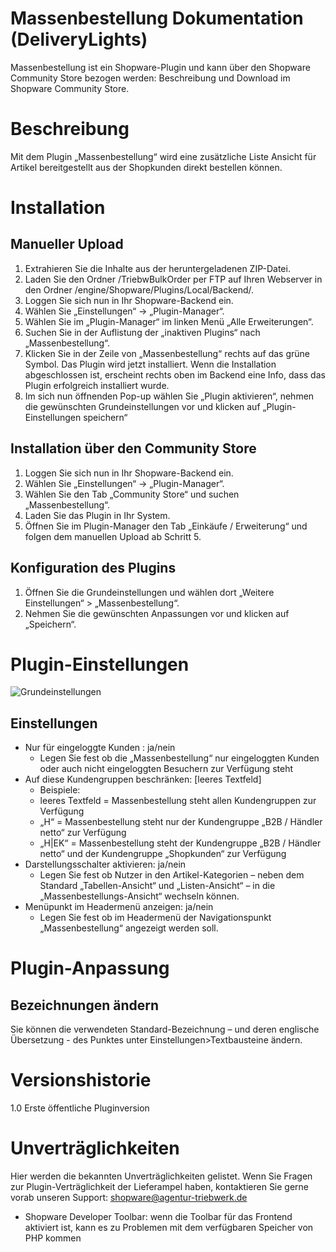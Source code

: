 Massenbestellung Dokumentation (DeliveryLights)
==================

Massenbestellung ist ein Shopware-Plugin und kann über den Shopware Community Store bezogen werden: 
Beschreibung und Download im Shopware Community Store.

# Beschreibung
Mit dem Plugin „Massenbestellung“ wird eine zusätzliche Liste Ansicht für Artikel bereitgestellt aus der Shopkunden direkt bestellen können. 


# Installation
## Manueller Upload
1. Extrahieren Sie die Inhalte aus der heruntergeladenen ZIP-Datei.
2. Laden Sie den Ordner /TriebwBulkOrder per FTP auf Ihren Webserver in den Ordner /engine/Shopware/Plugins/Local/Backend/.
3. Loggen Sie sich nun in Ihr Shopware-Backend ein.
4. Wählen Sie „Einstellungen“ -> „Plugin-Manager“.
5. Wählen Sie im „Plugin-Manager“ im linken Menü „Alle Erweiterungen“.
6. Suchen Sie in der Auflistung der „inaktiven Plugins“ nach „Massenbestellung“.
7. Klicken Sie in der Zeile von „Massenbestellung“ rechts auf das grüne Symbol. Das Plugin wird jetzt installiert. Wenn die Installation abgeschlossen ist, erscheint rechts oben im Backend eine Info, dass das Plugin erfolgreich installiert wurde.
8. Im sich nun öffnenden Pop-up wählen Sie „Plugin aktivieren“, nehmen die gewünschten Grundeinstellungen vor und klicken auf „Plugin-Einstellungen speichern“


## Installation über den Community Store
1. Loggen Sie sich nun in Ihr Shopware-Backend ein.
2. Wählen Sie „Einstellungen“ -> „Plugin-Manager“.
3. Wählen Sie den Tab „Community Store“ und suchen „Massenbestellung“.
4. Laden Sie das Plugin in Ihr System.
5. Öffnen Sie im Plugin-Manager den Tab „Einkäufe / Erweiterung“ und folgen dem manuellen Upload ab Schritt 5.


## Konfiguration des Plugins
1. Öffnen Sie die Grundeinstellungen und wählen dort „Weitere Einstellungen“ > „Massenbestellung“.
2. Nehmen Sie die gewünschten Anpassungen vor und klicken auf „Speichern“.


# Plugin-Einstellungen
![Grundeinstellungen](http://doku.agentur-triebwerk-shop.de/bulkorder/grundeinstellungen_bulkorder_2.png)
## Einstellungen
* Nur für eingeloggte Kunden : ja/nein
  * Legen Sie fest ob die „Massenbestellung“ nur eingeloggten Kunden oder auch nicht eingeloggten Besuchern zur Verfügung steht
* Auf diese Kundengruppen beschränken: [leeres Textfeld]
  * Beispiele:
  * leeres Textfeld =  Massenbestellung  steht allen Kundengruppen zur Verfügung
  *	„H“ = Massenbestellung   steht nur der Kundengruppe  „B2B / Händler netto“ zur Verfügung
  *	„H|EK“ = Massenbestellung   steht der Kundengruppe  „B2B / Händler netto“ und der Kundengruppe  „Shopkunden“ zur Verfügung
* Darstellungsschalter aktivieren: ja/nein
  * Legen Sie fest ob Nutzer in den Artikel-Kategorien – neben dem Standard „Tabellen-Ansicht“ und  „Listen-Ansicht“ – in die „Massenbestellungs-Ansicht“ wechseln können.
* Menüpunkt im Headermenü anzeigen: ja/nein
  * Legen Sie fest ob im Headermenü der Navigationspunkt „Massenbestellung“ angezeigt werden soll. 

# Plugin-Anpassung  
## Bezeichnungen ändern
Sie können die verwendeten Standard-Bezeichnung – und deren englische Übersetzung - des Punktes unter Einstellungen>Textbausteine ändern.


# Versionshistorie
1.0 Erste öffentliche Pluginversion

# Unverträglichkeiten
Hier werden die bekannten Unverträglichkeiten gelistet.
Wenn Sie Fragen zur Plugin-Verträglichkeit der Lieferampel haben, kontaktieren Sie gerne vorab unseren Support: shopware@agentur-triebwerk.de
* Shopware Developer Toolbar: wenn die Toolbar für das Frontend aktiviert ist, kann es zu Problemen mit dem verfügbaren Speicher von PHP kommen
 


